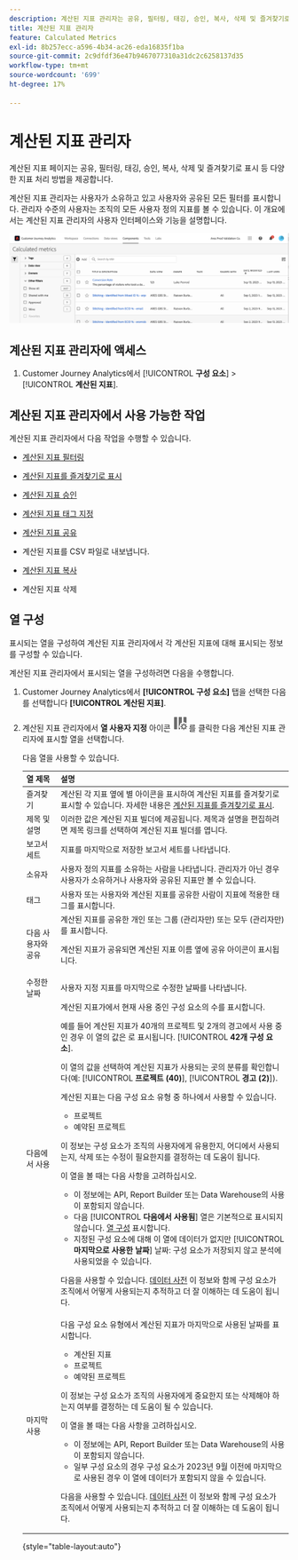 ```yaml
---
description: 계산된 지표 관리자는 공유, 필터링, 태깅, 승인, 복사, 삭제 및 즐겨찾기로 표시 등 다양한 지표 처리 작업 방식을 제공합니다.
title: 계산된 지표 관리자
feature: Calculated Metrics
exl-id: 8b257ecc-a596-4b34-ac26-eda16835f1ba
source-git-commit: 2c9dfdf36e47b9467077310a31dc2c6258137d35
workflow-type: tm+mt
source-wordcount: '699'
ht-degree: 17%

---
```


# 계산된 지표 관리자

계산된 지표 페이지는 공유, 필터링, 태깅, 승인, 복사, 삭제 및 즐겨찾기로 표시 등 다양한 지표 처리 방법을 제공합니다.

계산된 지표 관리자는 사용자가 소유하고 있고 사용자와 공유된 모든 필터를 표시합니다. 관리자 수준의 사용자는 조직의 모든 사용자 정의 지표를 볼 수 있습니다. 이 개요에서는 계산된 지표 관리자의 사용자 인터페이스와 기능을 설명합니다.

![](assets/calc-metric-manager.png)

## 계산된 지표 관리자에 액세스

1. Customer Journey Analytics에서 [!UICONTROL **구성 요소**] > [!UICONTROL **계산된 지표**].

## 계산된 지표 관리자에서 사용 가능한 작업

계산된 지표 관리자에서 다음 작업을 수행할 수 있습니다.

* [계산된 지표 필터링](/help/components/calc-metrics/cm-workflow/cm-filter.md)

* [계산된 지표를 즐겨찾기로 표시](/help/components/calc-metrics/cm-workflow/cm-favorite.md)

* [계산된 지표 승인](/help/components/calc-metrics/cm-workflow/cm-approving.md)

* [계산된 지표 태그 지정](/help/components/calc-metrics/cm-workflow/cm-tagging.md)

* [계산된 지표 공유](/help/components/calc-metrics/cm-workflow/cm-sharing.md)

* 계산된 지표를 CSV 파일로 내보냅니다.

* [계산된 지표 복사](/help/components/calc-metrics/cm-workflow/cm-copy.md)

* 계산된 지표 삭제

## 열 구성

표시되는 열을 구성하여 계산된 지표 관리자에서 각 계산된 지표에 대해 표시되는 정보를 구성할 수 있습니다.

계산된 지표 관리자에서 표시되는 열을 구성하려면 다음을 수행합니다.

1. Customer Journey Analytics에서 **[!UICONTROL 구성 요소]** 탭을 선택한 다음 를 선택합니다 **[!UICONTROL 계산된 지표]**.

1. 계산된 지표 관리자에서 **열 사용자 지정** 아이콘 ![열 사용자 정의 아이콘](assets/customize-columns-icon.png)를 클릭한 다음 계산된 지표 관리자에 표시할 열을 선택합니다.

   다음 열을 사용할 수 있습니다.

   | 열 제목 | 설명 |
   |---|---|
   | 즐겨찾기 | 계산된 각 지표 옆에 별 아이콘을 표시하여 계산된 지표를 즐겨찾기로 표시할 수 있습니다. 자세한 내용은 [계산된 지표를 즐겨찾기로 표시](/help/components/calc-metrics/cm-workflow/cm-favorite.md). |
   | 제목 및 설명 | 이러한 값은 계산된 지표 빌더에 제공됩니다. 제목과 설명을 편집하려면 제목 링크를 선택하여 계산된 지표 빌더를 엽니다. |
   | 보고서 세트 | 지표를 마지막으로 저장한 보고서 세트를 나타냅니다. |
   | 소유자 | 사용자 정의 지표를 소유하는 사람을 나타냅니다. 관리자가 아닌 경우 사용자가 소유하거나 사용자와 공유된 지표만 볼 수 있습니다. |
   | 태그 | 사용자 또는 사용자와 계산된 지표를 공유한 사람이 지표에 적용한 태그를 표시합니다. |
   | 다음 사용자와 공유 | 계산된 지표를 공유한 개인 또는 그룹 (관리자만) 또는 모두 (관리자만)를 표시합니다. <p>계산된 지표가 공유되면 계산된 지표 이름 옆에 공유 아이콘이 표시됩니다.</p> |
   | 수정한 날짜 | 사용자 지정 지표를 마지막으로 수정한 날짜를 나타냅니다. |
   | 다음에서 사용 | 계산된 지표가에서 현재 사용 중인 구성 요소의 수를 표시합니다. <p>예를 들어 계산된 지표가 40개의 프로젝트 및 2개의 경고에서 사용 중인 경우 이 열의 값은 로 표시됩니다. [!UICONTROL **42개 구성 요소**].</p> <p>이 열의 값을 선택하여 계산된 지표가 사용되는 곳의 분류를 확인합니다(예: [!UICONTROL **프로젝트 (40)**], [!UICONTROL **경고 (2)**]).</p><p>계산된 지표는 다음 구성 요소 유형 중 하나에서 사용할 수 있습니다.</p> <ul><li>프로젝트</li><li>예약된 프로젝트</li></ul><p>이 정보는 구성 요소가 조직의 사용자에게 유용한지, 어디에서 사용되는지, 삭제 또는 수정이 필요한지를 결정하는 데 도움이 됩니다.</p><p>이 열을 볼 때는 다음 사항을 고려하십시오.</p><ul><li>이 정보에는 API, Report Builder 또는 Data Warehouse의 사용이 포함되지 않습니다.</li><li>다음 [!UICONTROL **다음에서 사용됨**] 열은 기본적으로 표시되지 않습니다. [열 구성](#configure-columns) 표시합니다.</li><li>지정된 구성 요소에 대해 이 열에 데이터가 없지만 [!UICONTROL **마지막으로 사용한 날짜**] 날짜: 구성 요소가 저장되지 않고 분석에 사용되었을 수 있습니다.</li></ul><p>다음을 사용할 수 있습니다. [데이터 사전](/help/components/data-dictionary/data-dictionary-overview.md) 이 정보와 함께 구성 요소가 조직에서 어떻게 사용되는지 추적하고 더 잘 이해하는 데 도움이 됩니다.</p> |
   | 마지막 사용 | 다음 구성 요소 유형에서 계산된 지표가 마지막으로 사용된 날짜를 표시합니다. <ul><li>계산된 지표</li><li>프로젝트</li><li>예약된 프로젝트</li></ul> <p>이 정보는 구성 요소가 조직의 사용자에게 중요한지 또는 삭제해야 하는지 여부를 결정하는 데 도움이 될 수 있습니다.</p><p>이 열을 볼 때는 다음 사항을 고려하십시오.</p><ul><li>이 정보에는 API, Report Builder 또는 Data Warehouse의 사용이 포함되지 않습니다.</li><li>일부 구성 요소의 경우 구성 요소가 2023년 9월 이전에 마지막으로 사용된 경우 이 열에 데이터가 포함되지 않을 수 있습니다.</li></ul><p>다음을 사용할 수 있습니다. [데이터 사전](/help/components/data-dictionary/data-dictionary-overview.md) 이 정보와 함께 구성 요소가 조직에서 어떻게 사용되는지 추적하고 더 잘 이해하는 데 도움이 됩니다. |

   {style="table-layout:auto"}

